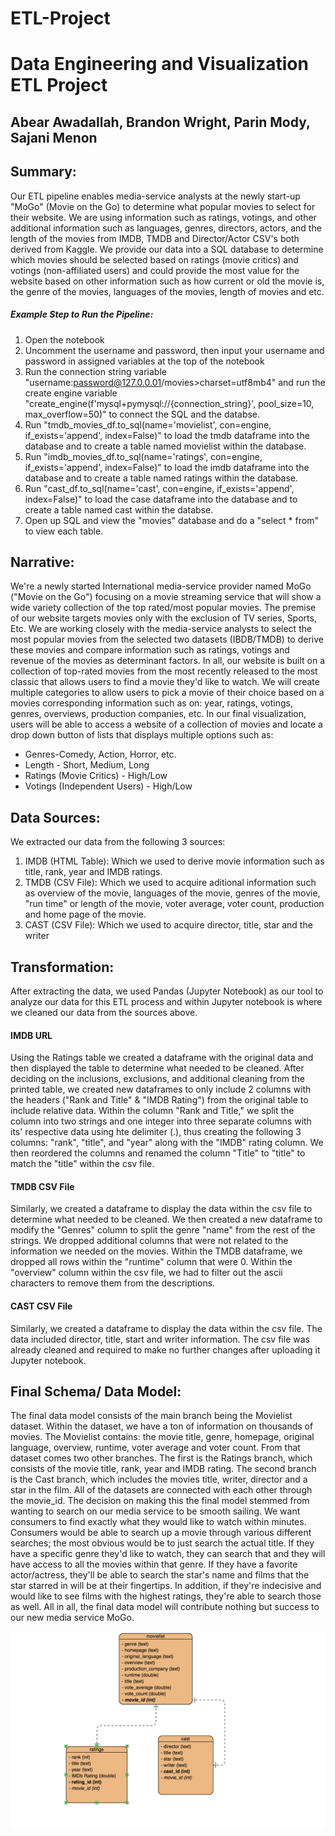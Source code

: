 # ETL-Project

# Data Engineering and Visualization ETL Project
## Abear Awadallah, Brandon Wright, Parin Mody, Sajani Menon

## Summary:
Our ETL pipeline enables media-service analysts at the newly start-up "MoGo" (Movie on the Go) to determine what popular movies to select for their website. We are using information such as ratings, votings, and other additional information such as languages, genres, directors, actors, and the length of the movies from IMDB, TMDB and Director/Actor CSV's both derived from Kaggle. We provide our data into a SQL database to determine which movies should be selected based on ratings (movie critics) and votings (non-affiliated users) and could provide the most value for the website based on other information such as how current or old the movie is, the genre of the movies, languages of the movies, length of movies and etc.

##### Example Step to Run the Pipeline:
  1. Open the notebook
  2. Uncomment the username and password, then input your username and password in assigned variables at the top of the   notebook
  3. Run the connection string variable "username:password@127.0.0.01/movies>charset=utf8mb4" and run the create engine variable "create_engine(f'mysql+pymysql://{connection_string}', pool_size=10, max_overflow=50)" to connect the SQL and the databse. 
  4. Run "tmdb_movies_df.to_sql(name='movielist', con=engine, if_exists='append', index=False)" to load the tmdb dataframe into the database and to create a table named movielist within the database.
  5. Run "imdb_movies_df.to_sql(name='ratings', con=engine, if_exists='append', index=False)" to load the imdb dataframe into the database and to create a table named ratings within the database.
  6. Run "cast_df.to_sql(name='cast', con=engine, if_exists='append', index=False)" to load the case dataframe into the database and to create a table named cast within the databse. 
  7. Open up SQL and view the "movies" database and do a "select * from" to view each table.
  
## Narrative:
We're a newly started International media-service provider named MoGo ("Movie on the Go") focusing on a movie streaming service that will show a wide variety collection of the top rated/most popular movies. The premise of our website targets movies only with the exclusion of TV series, Sports, Etc. We are working closely with the media-service analysts to select the most popular movies from the selected two datasets (IBDB/TMDB) to derive these movies and compare information such as ratings, votings and revenue of the movies as determinant factors. In all, our website is built on a collection of top-rated movies from the most recently released to the most classic that allows users to find a movie they'd like to watch. We will create multiple categories to allow users to pick a movie of their choice based on a movies corresponding information such as on: year, ratings, votings, genres, overviews, production companies, etc. In our final visualization, users will be able to access a website of a collection of movies and locate a drop down button of lists that displays multiple options such as:
  - Genres-Comedy, Action, Horror, etc.
  - Length - Short, Medium, Long
  - Ratings (Movie Critics) - High/Low
  - Votings (Independent Users) - High/Low
  
## Data Sources:
We extracted our data from the following 3 sources:
  1. IMDB (HTML Table): Which we used to derive movie information such as title, rank, year and IMDB ratings.
  2. TMDB (CSV File): Which we used to acquire aditional information such as overview of the movie, languages of the movie, genres of the movie, "run time" or length of the movie, voter average, voter count, production and home page of the movie.
  3. CAST (CSV File): Which we used to acquire director, title, star and the writer
  
 ## Transformation:
 After extracting the data, we used Pandas (Jupyter Notebook) as our tool to analyze our data for this ETL process and within Jupyter notebook is where we cleaned our data from the sources above.
 
 #### IMDB URL
 Using the Ratings table we created a dataframe with the original data and then displayed the table to determine what needed to be cleaned. After deciding on the inclusions, exclusions, and additional cleaning from the printed table, we created new dataframes to only include 2 columns with the headers ("Rank and Title" & "IMDB Rating") from the original table to include relative data. Within the column "Rank and Title," we split the column into two strings and one integer into three separate columns with its' respective data using hte delimiter (.), thus creating the following 3 columns: "rank", "title", and "year" along with the "IMDB" rating column. We then reordered the columns and renamed the column "Title" to "title" to match the "title" within the csv file.
 
#### TMDB CSV File
Similarly, we created a dataframe to display the data within the csv file to determine what needed to be cleaned. We then created a new dataframe to modify the "Genres" column to split the genre "name" from the rest of the strings. We dropped additional columns that were not related to the information we needed on the movies. Within the TMDB dataframe, we dropped all rows within the "runtime" column that were 0. Within the "overview" column within the csv file, we had to filter out the ascii characters to remove them from the descriptions.

#### CAST CSV File
Similarly, we created a dataframe to display the data within the csv file. The data included director, title, start and writer information. The csv file was already cleaned and required to make no further changes after uploading it Jupyter notebook.

## Final Schema/ Data Model:
The final data model consists of the main branch being the Movielist dataset. Within the dataset, we have a ton of information on thousands of movies. The Movielist contains: the movie title, genre, homepage, original language, overview, runtime, voter average and voter count. From that dataset comes two other branches. The first is the Ratings branch, which consists of the movie title, rank, year and IMDB rating. The second branch is the Cast branch, which includes the movies title, writer, director and a star in the film. All of the datasets are connected with each other through the movie_id. The decision on making this the final model stemmed from wanting to search on our media service to be smooth sailing. We want consumers to find exactly what they would like to watch within minutes. Consumers would be able to search up a movie through various different searches; the most obvious would be to just search the actual title. If they have a specific genre they'd like to watch, they can search that and they will have access to all the movies within that genre. If they have a favorite actor/actress, they'll be able to search the star's name and films that the star starred in will be at their fingertips. In addition, if they're indecisive and would like to see films with the highest ratings, they're able to search those as well. All in all, the final data model will contribute nothing but success to our new media service MoGo.


![MoGo Relationship Entity Diagram](https://github.com/parin225/ETL-Project/blob/master/MOGO%20Entity%20Relationship%20Diagram.png)
